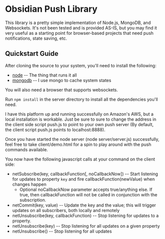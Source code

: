 Obsidian Push Library
=====================

This library is a pretty simple implementation of Node.js, MongoDB, and Websockets.
It's not been tested and is provided AS-IS, but you may find it very useful as a starting
point for browser-based projects that need push notifications, state saving, etc.

Quickstart Guide
----------------

After cloning the source to your system, you'll need to install the following:
* [node](http://nodejs.org) -- The thing that runs it all
* [mongodb](http://mongodb.org) -- I use mongo to cache system states

You will also need a browser that supports websockets.

Run `npm install` in the server directory to install all the dependencies you'll need.

I have this platform up and running successfully on Amazon's AWS, but a local installation is workable.
Just be sure to sure to change the address in the client side script push.js to point to
your own push server (By default, the client script push.js points to localhost:8888).

Once you have started the node server (node server/server.js) successfully,
feel free to take client/demo.html for a spin to play around with the push commands available.

You now have the following javascript calls at your command on the client side:

* netSubscribe(key, callbackFunction[, noCallbackNow]) -- Start listening for updates to property `key` and fire callbackFunction(newValue) when changes happen
    - Optional noCallbackNow parameter accepts true/anything else. If true, then callbackFunction will not be called in conjunction with the subscription.
* netCommit(key, value) -- Update the key and the value; this will trigger updates on all subscribers, both locally and remotely
* netUnsubscribe(key, callbackFunction) -- Stop listening for updates to a property.
* netUnsubscribe(key) -- Stop listening for all updates on a given property
* netUnsubscribe() -- Stop listening for all updates